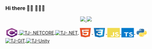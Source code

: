 ### Hi there 👋🏻 👨🏻‍💻

<div align="center">
  <a href="https://github.com/tjthiagocosta">
  <img height="180em" src="https://github-readme-stats.vercel.app/api?username=tjthiagocosta&show_icons=true&theme=dark&include_all_commits=true&count_private=true"/>
  <img height="180em" src="https://github-readme-stats.vercel.app/api/top-langs/?username=tjthiagocosta&layout=compact&langs_count=7&theme=dark"/>
</div>
<div style="display: inline_block"><br>
  <img align="center" alt="TJ-Csharp" height="30" width="40" src="https://raw.githubusercontent.com/devicons/devicon/master/icons/csharp/csharp-original.svg">
  <img align="center" alt="TJ-.NETCORE" height="30" width="40" src="https://cdn.jsdelivr.net/gh/devicons/devicon/icons/dotnetcore/dotnetcore-original.svg" />

  <img align="center" alt="TJ-.NET" height="30" width="40" src="https://cdn.jsdelivr.net/gh/devicons/devicon/icons/dot-net/dot-net-original.svg" />



  <img align="center" alt="TJ-HTML" height="30" width="40" src="https://raw.githubusercontent.com/devicons/devicon/master/icons/html5/html5-original.svg">
  <img align="center" alt="TJ-CSS" height="30" width="40" src="https://raw.githubusercontent.com/devicons/devicon/master/icons/css3/css3-original.svg">
  <img align="center" alt="TJ-Js" height="30" width="40" src="https://raw.githubusercontent.com/devicons/devicon/master/icons/javascript/javascript-plain.svg">
  <img align="center" alt="TJ-Ts" height="30" width="40" src="https://raw.githubusercontent.com/devicons/devicon/master/icons/typescript/typescript-plain.svg">
  <img align="center" alt="TJ-Python" height="30" width="40" src="https://raw.githubusercontent.com/devicons/devicon/master/icons/python/python-original.svg">

  
  <img align="center" alt="TJ-GIT" height="30" width="40" src="https://raw.githubusercontent.com/jmnote/z-icons/master/svg/git.svg">
  <img align="center" alt="TJ-Unity" height="30" width="40" src="https://cdn.jsdelivr.net/gh/devicons/devicon/icons/unity/unity-original.svg" />


  
  
  
</div>
  
  ##
